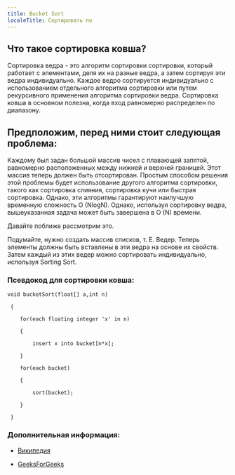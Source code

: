 ```yaml
---
title: Bucket Sort
localeTitle: Сортировать по
---
```

## Что такое сортировка ковша?

Сортировка ведра - это алгоритм сортировки сортировки, который работает с элементами, деля их на разные ведра, а затем сортируя эти ведра индивидуально. Каждое ведро сортируется индивидуально с использованием отдельного алгоритма сортировки или путем рекурсивного применения алгоритма сортировки ведра. Сортировка ковша в основном полезна, когда вход равномерно распределен по диапазону.

## Предположим, перед ними стоит следующая проблема:

Каждому был задан большой массив чисел с плавающей запятой, равномерно расположенных между нижней и верхней границей. Этот массив теперь должен быть отсортирован. Простым способом решения этой проблемы будет использование другого алгоритма сортировки, такого как сортировка слияния, сортировка кучи или быстрая сортировка. Однако, эти алгоритмы гарантируют наилучшую временную сложность O (NlogN). Однако, используя сортировку ведра, вышеуказанная задача может быть завершена в O (N) времени.

Давайте поближе рассмотрим это.

Подумайте, нужно создать массив списков, т. Е. Ведер. Теперь элементы должны быть вставлены в эти ведра на основе их свойств. Затем каждый из этих ведер можно сортировать индивидуально, используя Sorting Sort.

### Псевдокод для сортировки ковша:
```
void bucketSort(float[] a,int n) 
 
 { 
 
    for(each floating integer 'x' in n) 
 
    { 
 
        insert x into bucket[n*x]; 
 
    } 
 
    for(each bucket) 
 
    { 
 
        sort(bucket); 
 
    } 
 
 } 
```

### Дополнительная информация:

*   [Википедия](https://en.wikipedia.org/wiki/Bucket_sort)
    
*   [GeeksForGeeks](http://www.geeksforgeeks.org/bucket-sort-2/)